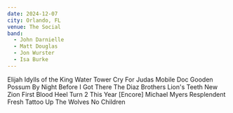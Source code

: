```yaml
---
date: 2024-12-07 
city: Orlando, FL
venue: The Social
band:
  - John Darnielle
  - Matt Douglas
  - Jon Wurster
  - Isa Burke
---
```

Elijah
Idylls of the King
Water Tower
Cry For Judas
Mobile
Doc Gooden
Possum By Night
Before I Got There
The Diaz Brothers
Lion's Teeth
New Zion
First Blood
Heel Turn 2
This Year
[Encore]
Michael Myers Resplendent
Fresh Tattoo
Up The Wolves
No Children
